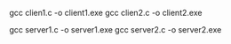 gcc clien1.c -o client1.exe
gcc clien2.c -o client2.exe

gcc server1.c -o server1.exe
gcc server2.c -o server2.exe


